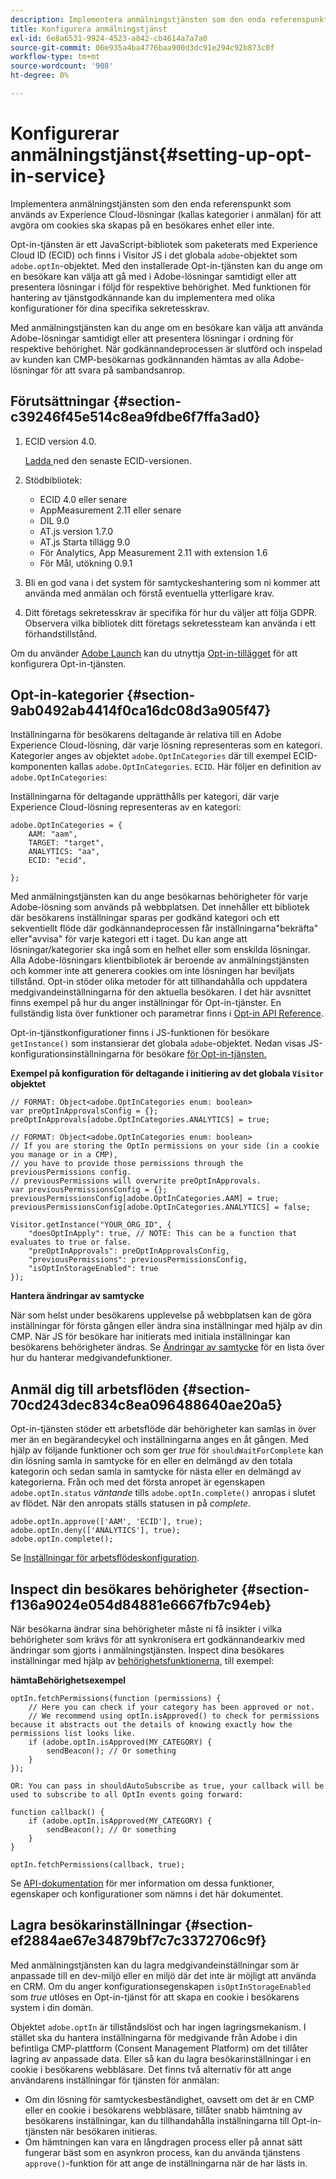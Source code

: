 ```yaml
---
description: Implementera anmälningstjänsten som den enda referenspunkt som används av Experience Cloud-lösningar (kallas kategorier i anmälan) för att avgöra om cookies ska skapas på en besökares enhet eller inte.
title: Konfigurera anmälningstjänst
exl-id: 6e8a6531-9924-4523-a842-cb4614a7a7a0
source-git-commit: 06e935a4ba4776baa900d3dc91e294c92b873c0f
workflow-type: tm+mt
source-wordcount: '908'
ht-degree: 0%

---
```


# Konfigurerar anmälningstjänst{#setting-up-opt-in-service}

Implementera anmälningstjänsten som den enda referenspunkt som används av Experience Cloud-lösningar (kallas kategorier i anmälan) för att avgöra om cookies ska skapas på en besökares enhet eller inte.

Opt-in-tjänsten är ett JavaScript-bibliotek som paketerats med Experience Cloud ID (ECID) och finns i Visitor JS i det globala `adobe`-objektet som `adobe.optIn`-objektet. Med den installerade Opt-in-tjänsten kan du ange om en besökare kan välja att gå med i Adobe-lösningar samtidigt eller att presentera lösningar i följd för respektive behörighet. Med funktionen för hantering av tjänstgodkännande kan du implementera med olika konfigurationer för dina specifika sekretesskrav.

Med anmälningstjänsten kan du ange om en besökare kan välja att använda Adobe-lösningar samtidigt eller att presentera lösningar i ordning för respektive behörighet. När godkännandeprocessen är slutförd och inspelad av kunden kan CMP-besökarnas godkännanden hämtas av alla Adobe-lösningar för att svara på sambandsanrop.

## Förutsättningar {#section-c39246f45e514c8ea9fdbe6f7ffa3ad0}

1. ECID version 4.0.

   [Ladda ](https://github.com/Adobe-Marketing-Cloud/id-service/releases) ned den senaste ECID-versionen.

1. Stödbibliotek:

   * ECID 4.0 eller senare
   * AppMeasurement 2.11 eller senare
   * DIL 9.0
   * AT.js version 1.7.0
   * AT.js Starta tillägg 9.0
   * För Analytics, App Measurement 2.11 with extension 1.6
   * För Mål, utökning 0.9.1

1. Bli en god vana i det system för samtyckeshantering som ni kommer att använda med anmälan och förstå eventuella ytterligare krav.

   <!--
   For IAB, see here for additional pre-reqs.
   -->

1. Ditt företags sekretesskrav är specifika för hur du väljer att följa GDPR. Observera vilka bibliotek ditt företags sekretessteam kan använda i ett förhandstillstånd.

Om du använder [Adobe Launch](https://experienceleague.adobe.com/docs/launch/using/home.html) kan du utnyttja [Opt-in-tillägget](../../implementation-guides/opt-in-service/launch.md) för att konfigurera Opt-in-tjänsten.

## Opt-in-kategorier {#section-9ab0492ab4414f0ca16dc08d3a905f47}

Inställningarna för besökarens deltagande är relativa till en Adobe Experience Cloud-lösning, där varje lösning representeras som en kategori. Kategorier anges av objektet `adobe.OptInCategories` där till exempel ECID-komponenten kallas `adobe.OptInCategories`. `ECID`. Här följer en definition av `adobe.OptInCategories`:

Inställningarna för deltagande upprätthålls per kategori, där varje Experience Cloud-lösning representeras av en kategori:

```
adobe.OptInCategories = { 
    AAM: "aam", 
    TARGET: "target",  
    ANALYTICS: "aa", 
    ECID: "ecid", 
     
};
```

Med anmälningstjänsten kan du ange besökarnas behörigheter för varje Adobe-lösning som används på webbplatsen. Det innehåller ett bibliotek där besökarens inställningar sparas per godkänd kategori och ett sekventiellt flöde där godkännandeprocessen får inställningarna&quot;bekräfta&quot; eller&quot;avvisa&quot; för varje kategori ett i taget. Du kan ange att lösningar/kategorier ska ingå som en helhet eller som enskilda lösningar.
Alla Adobe-lösningars klientbibliotek är beroende av anmälningstjänsten och kommer inte att generera cookies om inte lösningen har beviljats tillstånd. Opt-in stöder olika metoder för att tillhandahålla och uppdatera medgivandeinställningarna för den aktuella besökaren. I det här avsnittet finns exempel på hur du anger inställningar för Opt-in-tjänster. En fullständig lista över funktioner och parametrar finns i [Opt-in API Reference](../../implementation-guides/opt-in-service/api.md#reference-4f30152333dd4990ab10c1b8b82fc867).

Opt-in-tjänstkonfigurationer finns i JS-funktionen för besökare `getInstance()` som instansierar det globala `adobe`-objektet. Nedan visas JS-konfigurationsinställningarna för besökare [för Opt-in-tjänsten.](../../implementation-guides/opt-in-service/api.md#section-d66018342baf401389f248bb381becbf)

**Exempel på konfiguration för deltagande i initiering av det globala  `Visitor` objektet**

```
// FORMAT: Object<adobe.OptInCategories enum: boolean> 
var preOptInApprovalsConfig = {}; 
preOptInApprovals[adobe.OptInCategories.ANALYTICS] = true; 
  
// FORMAT: Object<adobe.OptInCategories enum: boolean> 
// If you are storing the OptIn permissions on your side (in a cookie you manage or in a CMP), 
// you have to provide those permissions through the previousPermissions config. 
// previousPermissions will overwrite preOptInApprovals. 
var previousPermissionsConfig = {}; 
previousPermissionsConfig[adobe.OptInCategories.AAM] = true; 
previousPermissionsConfig[adobe.OptInCategories.ANALYTICS] = false; 
  
Visitor.getInstance("YOUR_ORG_ID", { 
    "doesOptInApply": true, // NOTE: This can be a function that evaluates to true or false. 
    "preOptInApprovals": preOptInApprovalsConfig, 
    "previousPermissions": previousPermissionsConfig, 
    "isOptInStorageEnabled": true 
});
```

**Hantera ändringar av samtycke**

När som helst under besökarens upplevelse på webbplatsen kan de göra inställningar för första gången eller ändra sina inställningar med hjälp av din CMP. När JS för besökare har initierats med initiala inställningar kan besökarens behörigheter ändras. Se [Ändringar av samtycke](../../implementation-guides/opt-in-service/api.md#section-c3d85403ff0d4394bd775c39f3d001fc) för en lista över hur du hanterar medgivandefunktioner.

<!--
<p> *** <b>sample code block </b>*** </p>
-->

## Anmäl dig till arbetsflöden {#section-70cd243dec834c8ea096488640ae20a5}

Opt-in-tjänsten stöder ett arbetsflöde där behörigheter kan samlas in över mer än en begärandecykel och inställningarna anges en åt gången. Med hjälp av följande funktioner och som ger *true* för `shouldWaitForComplete` kan din lösning samla in samtycke för en eller en delmängd av den totala kategorin och sedan samla in samtycke för nästa eller en delmängd av kategorierna. Från och med det första anropet är egenskapen `adobe.optIn.status` *väntande* tills `adobe.optIn.complete()` anropas i slutet av flödet. När den anropats ställs statusen in på *complete*.

```
adobe.optIn.approve(['AAM', 'ECID'], true); 
adobe.optIn.deny(['ANALYTICS'], true); 
adobe.optIn.complete();
```

Se [Inställningar för arbetsflödeskonfiguration](../../implementation-guides/opt-in-service/api.md#section-2c5adfa5459c4e72b96d2693123a53c2).

## Inspect din besökares behörigheter {#section-f136a9024e054d84881e6667fb7c94eb}

När besökarna ändrar sina behörigheter måste ni få insikter i vilka behörigheter som krävs för att synkronisera ert godkännandearkiv med ändringar som gjorts i anmälningstjänsten. Inspect dina besökares inställningar med hjälp av [behörighetsfunktionerna](../../implementation-guides/opt-in-service/api.md#section-7fe57279b5b44b4f8fe47e336df60155), till exempel:

**hämtaBehörighetsexempel**

```
optIn.fetchPermissions(function (permissions) { 
    // Here you can check if your category has been approved or not. 
    // We recommend using optIn.isApproved() to check for permissions because it abstracts out the details of knowing exactly how the permissions list looks like. 
    if (adobe.optIn.isApproved(MY_CATEGORY) { 
        sendBeacon(); // Or something 
    } 
});

OR: You can pass in shouldAutoSubscribe as true, your callback will be used to subscribe to all OptIn events going forward:

function callback() { 
    if (adobe.optIn.isApproved(MY_CATEGORY) { 
        sendBeacon(); // Or something 
    } 
}

optIn.fetchPermissions(callback, true);
```

Se [API-dokumentation](../../implementation-guides/opt-in-service/api.md#reference-4f30152333dd4990ab10c1b8b82fc867) för mer information om dessa funktioner, egenskaper och konfigurationer som nämns i det här dokumentet.

## Lagra besökarinställningar {#section-ef2884ae67e34879bf7c7c3372706c9f}

Med anmälningstjänsten kan du lagra medgivandeinställningar som är anpassade till en dev-miljö eller en miljö där det inte är möjligt att använda en CRM. Om du anger konfigurationsegenskapen `isOptInStorageEnabled` som *true* utlöses en Opt-in-tjänst för att skapa en cookie i besökarens system i din domän.

Objektet `adobe.optIn` är tillståndslöst och har ingen lagringsmekanism. I stället ska du hantera inställningarna för medgivande från Adobe i din befintliga CMP-plattform (Consent Management Platform) om det tillåter lagring av anpassade data. Eller så kan du lagra besökarinställningar i en cookie i besökarens webbläsare. Det finns två alternativ för att ange användarens inställningar för tjänsten för anmälan:

* Om din lösning för samtyckesbeständighet, oavsett om det är en CMP eller en cookie i besökarens webbläsare, tillåter snabb hämtning av besökarens inställningar, kan du tillhandahålla inställningarna till Opt-in-tjänsten när besökaren initieras.
* Om hämtningen kan vara en långdragen process eller på annat sätt fungerar bäst som en asynkron process, kan du använda tjänstens `approve()`-funktion för att ange de inställningarna när de har lästs in.
